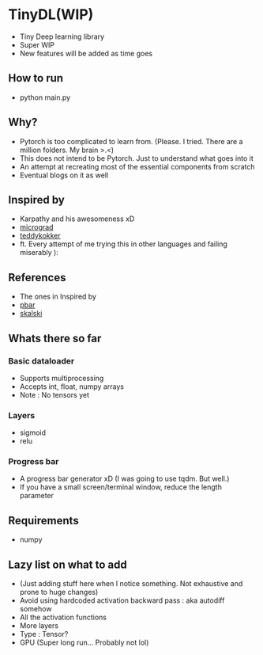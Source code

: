# TinyDL(WIP)

- Tiny Deep learning library
- Super WIP
- New features will be added as time goes

## How to run
- python main.py

## Why?
- Pytorch is too complicated to learn from. (Please. I tried. There are a million folders. My brain >.<)
- This does not intend to be Pytorch. Just to understand what goes into it
- An attempt at recreating most of the essential components from scratch
- Eventual blogs on it as well

## Inspired by
- Karpathy and his awesomeness xD
- [micrograd](https://github.com/karpathy/micrograd)
- [teddykokker](https://github.com/teddykoker/tinyloader)
- ft. Every attempt of me trying this in other languages and failing miserably ):

## References
- The ones in Inspired by
- [pbar](https://stackoverflow.com/questions/3173320/text-progress-bar-in-the-console)
- [skalski](https://github.com/SkalskiP/ILearnDeepLearning.py/blob/master/01_mysteries_of_neural_networks/03_numpy_neural_net/Numpy%20deep%20neural%20network.ipynb)

## Whats there so far
### Basic dataloader
- Supports multiprocessing
- Accepts int, float, numpy arrays
- Note : No tensors yet
### Layers
- sigmoid
- relu
### Progress bar
- A progress bar generator xD (I was going to use tqdm. But well.)
- If you have a small screen/terminal window, reduce the length parameter

## Requirements
- numpy

## Lazy list on what to add
- (Just adding stuff here when I notice something. Not exhaustive and prone to huge changes)
- Avoid using hardcoded activation backward pass : aka autodiff somehow
- All the activation functions
- More layers
- Type : Tensor?
- GPU (Super long run... Probably not lol)
